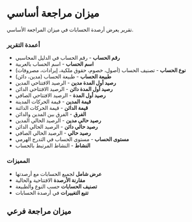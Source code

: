 # ميزان مراجعة أساسي
تقرير يعرض أرصدة الحسابات في ميزان المراجعة الأساسي.

### أعمدة التقرير
- **رقم الحساب** - رقم الحساب في الدليل المحاسبي
- **اسم الحساب** - اسم الحساب بالعربية
- **نوع الحساب** - تصنيف الحساب (أصول، خصوم، حقوق ملكية، إيرادات، مصروفات)
- **طبيعة الحساب** - طبيعة الحساب (مدين، دائن)
- **رصيد أول المدة مدين** - الرصيد الافتتاحي المدين
- **رصيد أول المدة دائن** - الرصيد الافتتاحي الدائن
- **رصيد أول المدة** - الرصيد الافتتاحي الصافي
- **قيمة المدين** - قيمة الحركات المدينة
- **قيمة الدائن** - قيمة الحركات الدائنة
- **الفرق** - الفرق بين المدين والدائن
- **رصيد حالي مدين** - الرصيد الحالي المدين
- **رصيد حالي دائن** - الرصيد الحالي الدائن
- **رصيد حالي** - الرصيد الحالي الصافي
- **مستوى الحساب** - مستوى الحساب في التدرج الهرمي
- **النشاط** - النشاط المرتبط بالحساب

### المميزات
- **عرض شامل** لجميع الحسابات مع أرصدتها
- **مقارنة الأرصدة** الافتتاحية والحالية
- **تصنيف الحسابات** حسب النوع والطبيعة
- **تتبع التغييرات** في أرصدة الحسابات

## ميزان مراجعة فرعي

